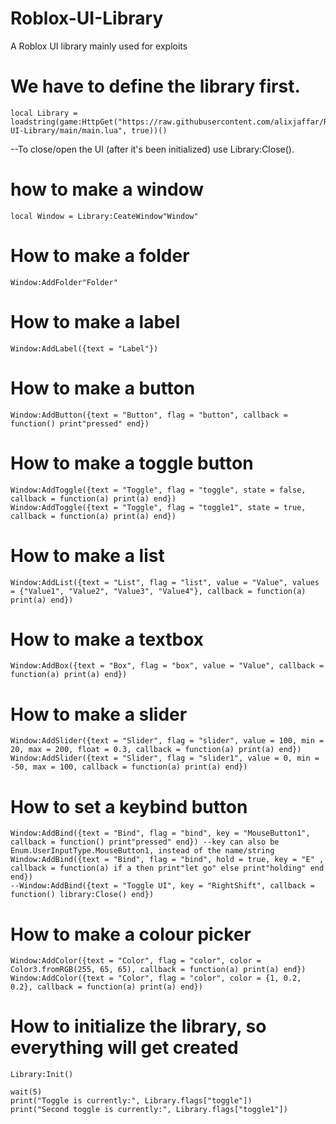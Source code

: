 # Roblox-UI-Library
A Roblox UI library mainly used for exploits 


 
# We have to define the library first.
```
local Library = loadstring(game:HttpGet("https://raw.githubusercontent.com/alixjaffar/Roblox-UI-Library/main/main.lua", true))()
```
--To close/open the UI (after it's been initialized) use Library:Close().
 
# how to make a window
```
local Window = Library:CeateWindow"Window"
```

 
# How to make a folder
```
Window:AddFolder"Folder"
```

# How to make a label
```
Window:AddLabel({text = "Label"})
 ```
# How to make a button
```
Window:AddButton({text = "Button", flag = "button", callback = function() print"pressed" end})
```
 
# How to make a toggle button
```
Window:AddToggle({text = "Toggle", flag = "toggle", state = false, callback = function(a) print(a) end})
Window:AddToggle({text = "Toggle", flag = "toggle1", state = true, callback = function(a) print(a) end})
```
 
# How to make a list
```
Window:AddList({text = "List", flag = "list", value = "Value", values = {"Value1", "Value2", "Value3", "Value4"}, callback = function(a) print(a) end})
```
 
# How to make a textbox
```
Window:AddBox({text = "Box", flag = "box", value = "Value", callback = function(a) print(a) end})
 ```
 
# How to make a slider
```
Window:AddSlider({text = "Slider", flag = "slider", value = 100, min = 20, max = 200, float = 0.3, callback = function(a) print(a) end})
Window:AddSlider({text = "Slider", flag = "slider1", value = 0, min = -50, max = 100, callback = function(a) print(a) end})
 ```
# How to set a keybind button
```
Window:AddBind({text = "Bind", flag = "bind", key = "MouseButton1", callback = function() print"pressed" end}) --key can also be Enum.UserInputType.MouseButton1, instead of the name/string
Window:AddBind({text = "Bind", flag = "bind", hold = true, key = "E" , callback = function(a) if a then print"let go" else print"holding" end end})
--Window:AddBind({text = "Toggle UI", key = "RightShift", callback = function() library:Close() end})
```
 
# How to make a colour picker
```
Window:AddColor({text = "Color", flag = "color", color = Color3.fromRGB(255, 65, 65), callback = function(a) print(a) end})
Window:AddColor({text = "Color", flag = "color", color = {1, 0.2, 0.2}, callback = function(a) print(a) end})
```

 
# How to initialize the library, so everything will get created
```
Library:Init()
 
wait(5)
print("Toggle is currently:", Library.flags["toggle"])
print("Second toggle is currently:", Library.flags["toggle1"])
```
